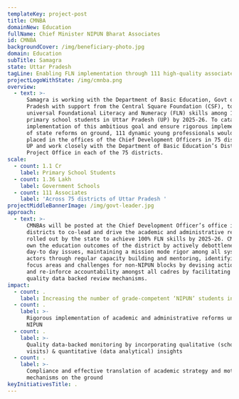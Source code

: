 ```yaml
---
templateKey: project-post
title: CMNBA
domainNew: Education
fullName: Chief Minister NIPUN Bharat Associates
id: CMNBA
backgroundCover: /img/beneficiary-photo.jpg
domain: Education
subTitle: Samagra
state: Uttar Pradesh
tagLine: Enabling FLN implementation through 111 high-quality associates
projectLogoWithState: /img/cmnba.png
overview:
  - text: >-
      Samagra is working with the Department of Basic Education, Govt of Uttar
      Pradesh with support from the Central Square Foundation (CSF), to achieve
      universal Foundational Literacy and Numeracy (FLN) skills among 1.1 crore
      primary school students in Uttar Pradesh (UP) by 2025-26. To catalyze the
      implementation of this ambitious goal and ensure rigorous implementation
      of state reforms on ground, 111 dynamic young professionals would be
      placed in the offices of the Chief Development Officers in 75 districts of
      UP and work closely with the Department of Basic Education’s District
      Project Office in each of the 75 districts.
scale:
  - count: 1.1 Cr
    label: Primary School Students
  - count: 1.36 Lakh
    label: Government Schools
  - count: 111 Associates
    label: 'Across 75 districts of Uttar Pradesh '
projectMiddleBannerImage: /img/govt-leader.jpg
approach:
  - text: >-
      CMNBAs will be posted at the Chief Development Officer’s office in the
      districts to co-lead and drive the academic and administrative reforms
      rolled out by the state to achieve 100% FLN skills by 2025-26. CMNBAs will
      own the education outcomes of the district by actively debottlenecking
      day-to day issues, maintaining a mission mode rigor among all system
      actors through regular capacity building and mentoring, identifying key
      focus areas and challenges for non-NIPUN blocks by devising action plans
      and re-inforce accountability amongst all cadres by facilitating high
      quality data backed review mechanisms. 
impact:
  - count: .
    label: Increasing the number of grade-competent ‘NIPUN’ students in the district
  - count: .
    label: >-
      Rigorous implementation of academic and administrative reforms under
      NIPUN 
  - count: .
    label: >-
      Quality data-backed monitoring by incorporating qualitative (school/field
      visits) & quantitative (data analytical) insights 
  - count: .
    label: >-
      Compliance and effective translation of academic strategy and motivation
      mechanisms on the ground
keyInitiativesTitle: .
---
```



